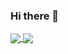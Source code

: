 ### Hi there 👋
<a href="https://github.com/anuraghazra/github-readme-stats">
  <img align="center" src="https://github-readme-stats.vercel.app/api?username=MrVtR&count_private=true&show_icons=true&theme=synthwave" />
</a>
<a href="https://github.com/anuraghazra/convoychat">
  <img align="center" src="https://github-readme-stats.vercel.app/api/top-langs/?username=MrVtR&langs_count=8&layout=compact" />
</a>


